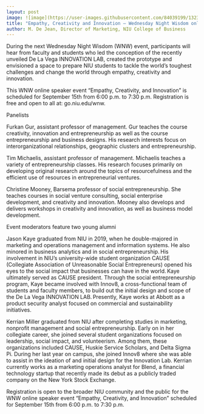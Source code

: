 ```yaml
---
layout: post
image: ![image](https://user-images.githubusercontent.com/84039199/132386488-c6f61481-a3d1-4065-876f-9e829fece3f6.png)
title: "Empathy, Creativity and Innovation – Wednesday Night Wisdom online speaker event September 15th"
author: M. De Jean, Director of Marketing, NIU College of Business
---
```

During the next Wednesday Night Wisdom (WNW) event, participants will hear from faculty and students who led the conception of the recently unveiled De La Vega INNOVATION LAB, created the prototype and envisioned a space to prepare NIU students to tackle the world’s toughest challenges and change the world through empathy, creativity and innovation.

This WNW online speaker event “Empathy, Creativity, and Innovation” is scheduled for September 15th from 6:00 p.m. to 7:30 p.m. Registration is free and open to all at: go.niu.edu/wnw.

Panelists

Furkan Gur, assistant professor of management. Gur teaches the course creativity, innovation and entrepreneurship as well as the course entrepreneurship and business designs. His research interests focus on interorganizational relationships, geographic clusters and entrepreneurship.

Tim Michaelis, assistant professor of management. Michaelis teaches a variety of entrepreneurship classes. His research focuses primarily on developing original research around the topics of resourcefulness and the efficient use of resources in entrepreneurial ventures.

Christine Mooney, Barsema professor of social entrepreneurship. She teaches courses in social venture consulting, social enterprise development, and creativity and innovation. Mooney also develops and delivers workshops in creativity and innovation, as well as business model development.

Event moderators feature two young alumni

Jason Kaye graduated from NIU in 2019, when he double-majored in marketing and operations management and information systems. He also minored in business analytics and in social entrepreneurship. His involvement in NIU’s university-wide student organization CAUSE (Collegiate Association of Unreasonable Social Entrepreneurs) opened his eyes to the social impact that businesses can have in the world. Kaye ultimately served as CAUSE president. Through the social entrepreneurship program, Kaye became involved with Innov8, a cross-functional team of students and faculty members, to build out the initial design and scope of the De La Vega INNOVATION LAB. Presently, Kaye works at Abbott as a product security analyst focused on commercial and sustainability initiatives.

Kerrian Miller graduated from NIU after completing studies in marketing, nonprofit management and social entrepreneurship. Early on in her collegiate career, she joined several student organizations focused on leadership, social impact, and volunteerism. Among them, these organizations included CAUSE, Huskie Service Scholars, and Delta Sigma Pi. During her last year on campus, she joined Innov8 where she was able to assist in the ideation of and initial design for the Innovation Lab. Kerrian currently works as a marketing operations analyst for Blend, a financial technology startup that recently made its debut as a publicly traded company on the New York Stock Exchange.

Registration is open to the broader NIU community and the public for the WNW online speaker event “Empathy, Creativity, and Innovation” scheduled for September 15th from 6:00 p.m. to 7:30 p.m.



